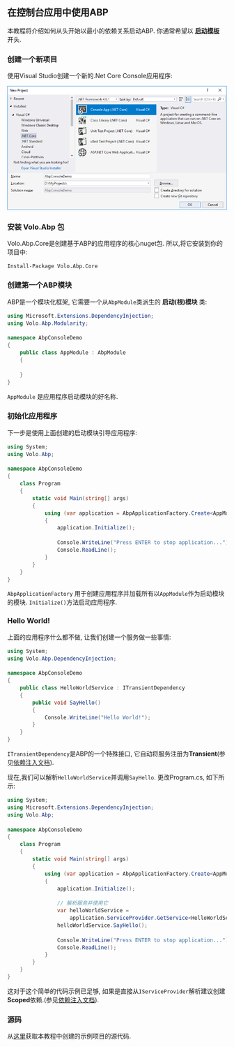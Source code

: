 ﻿## 在控制台应用中使用ABP

本教程将介绍如何从头开始以最小的依赖关系启动ABP. 你通常希望以 **[启动模板](https://abp.io/Templates)** 开头.

### 创建一个新项目

使用Visual Studio创建一个新的.Net Core Console应用程序:

![](images/create-new-net-core-console-application.png)

### 安装 Volo.Abp 包

Volo.Abp.Core是创建基于ABP的应用程序的核心nuget包. 所以,将它安装到你的项目中:

````
Install-Package Volo.Abp.Core
````

### 创建第一个ABP模块

ABP是一个模块化框架, 它需要一个从``AbpModule``类派生的 **启动(根)模块** 类:

````C#
using Microsoft.Extensions.DependencyInjection;
using Volo.Abp.Modularity;

namespace AbpConsoleDemo
{
    public class AppModule : AbpModule
    {
        
    }
}
````

``AppModule`` 是应用程序启动模块的好名称.

### 初始化应用程序

下一步是使用上面创建的启动模块引导应用程序:

````C#
using System;
using Volo.Abp;

namespace AbpConsoleDemo
{
    class Program
    {
        static void Main(string[] args)
        {
            using (var application = AbpApplicationFactory.Create<AppModule>())
            {
                application.Initialize();

                Console.WriteLine("Press ENTER to stop application...");
                Console.ReadLine();
            }
        }
    }
}

````

``AbpApplicationFactory`` 用于创建应用程序并加载所有以``AppModule``作为启动模块的模块. ``Initialize()``方法启动应用程序.

### Hello World!

上面的应用程序什么都不做, 让我们创建一个服务做一些事情:

````C#
using System;
using Volo.Abp.DependencyInjection;

namespace AbpConsoleDemo
{
    public class HelloWorldService : ITransientDependency
    {
        public void SayHello()
        {
            Console.WriteLine("Hello World!");
        }
    }
}

````

``ITransientDependency``是ABP的一个特殊接口, 它自动将服务注册为**Transient**(参见[依赖注入文档](Dependency-Injection.md)).

现在,我们可以解析``HelloWorldService``并调用``SayHello``. 更改Program.cs, 如下所示:

````C#
using System;
using Microsoft.Extensions.DependencyInjection;
using Volo.Abp;

namespace AbpConsoleDemo
{
    class Program
    {
        static void Main(string[] args)
        {
            using (var application = AbpApplicationFactory.Create<AppModule>())
            {
                application.Initialize();

                // 解析服务并使用它
                var helloWorldService = 
                    application.ServiceProvider.GetService<HelloWorldService>();
                helloWorldService.SayHello();

                Console.WriteLine("Press ENTER to stop application...");
                Console.ReadLine();
            }
        }
    }
}
````

这对于这个简单的代码示例已足够, 如果是直接从``IServiceProvider``解析建议创建**Scoped**依赖.(参见[依赖注入文档](Dependency-Injection.md)).

### 源码

从[这里](https://github.com/abpframework/abp-samples/tree/master/BasicConsoleApplication)获取本教程中创建的示例项目的源代码.